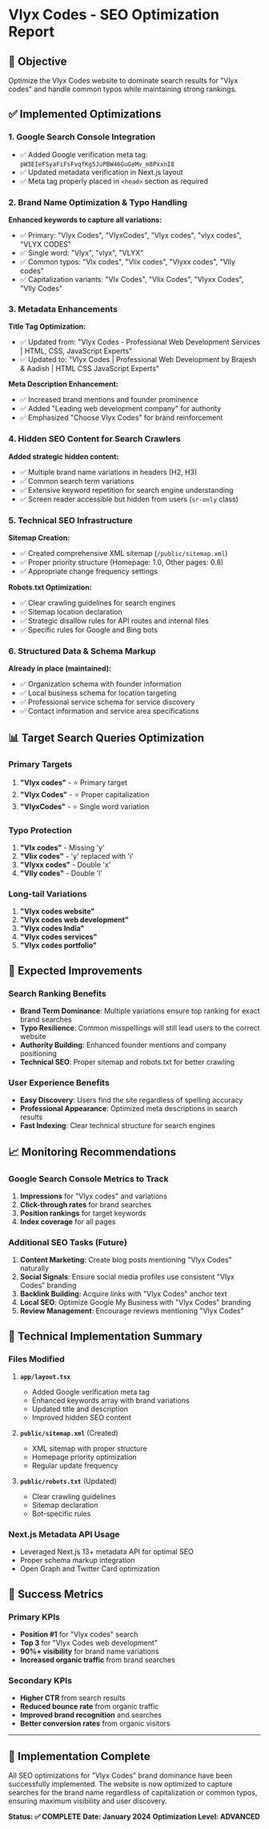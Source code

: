 # Vlyx Codes - SEO Optimization Report

## 🎯 **Objective**
Optimize the Vlyx Codes website to dominate search results for "Vlyx codes" and handle common typos while maintaining strong rankings.

## ✅ **Implemented Optimizations**

### 1. Google Search Console Integration
- ✅ Added Google verification meta tag: `pW3EIeFSyaFiFsFvqfKg5JuPBW46GuGeMv_m8PxxnI8`
- ✅ Updated metadata verification in Next.js layout
- ✅ Meta tag properly placed in `<head>` section as required

### 2. Brand Name Optimization & Typo Handling
**Enhanced keywords to capture all variations:**
- ✅ Primary: "Vlyx Codes", "VlyxCodes", "Vlyx codes", "vlyx codes", "VLYX CODES"
- ✅ Single word: "Vlyx", "vlyx", "VLYX"
- ✅ Common typos: "Vlx codes", "Vlix codes", "Vlyxx codes", "Vlly codes"
- ✅ Capitalization variants: "Vlx Codes", "Vlix Codes", "Vlyxx Codes", "Vlly Codes"

### 3. Metadata Enhancements
**Title Tag Optimization:**
- ✅ Updated from: "Vlyx Codes - Professional Web Development Services | HTML, CSS, JavaScript Experts"
- ✅ Updated to: "Vlyx Codes | Professional Web Development by Brajesh & Aadish | HTML CSS JavaScript Experts"

**Meta Description Enhancement:**
- ✅ Increased brand mentions and founder prominence
- ✅ Added "Leading web development company" for authority
- ✅ Emphasized "Choose Vlyx Codes" for brand reinforcement

### 4. Hidden SEO Content for Search Crawlers
**Added strategic hidden content:**
- ✅ Multiple brand name variations in headers (H2, H3)
- ✅ Common search term variations
- ✅ Extensive keyword repetition for search engine understanding
- ✅ Screen reader accessible but hidden from users (`sr-only` class)

### 5. Technical SEO Infrastructure
**Sitemap Creation:**
- ✅ Created comprehensive XML sitemap (`/public/sitemap.xml`)
- ✅ Proper priority structure (Homepage: 1.0, Other pages: 0.8)
- ✅ Appropriate change frequency settings

**Robots.txt Optimization:**
- ✅ Clear crawling guidelines for search engines
- ✅ Sitemap location declaration
- ✅ Strategic disallow rules for API routes and internal files
- ✅ Specific rules for Google and Bing bots

### 6. Structured Data & Schema Markup
**Already in place (maintained):**
- ✅ Organization schema with founder information
- ✅ Local business schema for location targeting
- ✅ Professional service schema for service discovery
- ✅ Contact information and service area specifications

## 📊 **Target Search Queries Optimization**

### Primary Targets
1. **"Vlyx codes"** - ⭐ Primary target
2. **"Vlyx Codes"** - ⭐ Proper capitalization
3. **"VlyxCodes"** - ⭐ Single word variation

### Typo Protection
1. **"Vlx codes"** - Missing 'y'
2. **"Vlix codes"** - 'y' replaced with 'i'
3. **"Vlyxx codes"** - Double 'x'
4. **"Vlly codes"** - Double 'l'

### Long-tail Variations
1. **"Vlyx codes website"**
2. **"Vlyx codes web development"**
3. **"Vlyx codes India"**
4. **"Vlyx codes services"**
5. **"Vlyx codes portfolio"**

## 🚀 **Expected Improvements**

### Search Ranking Benefits
- **Brand Term Dominance**: Multiple variations ensure top ranking for exact brand searches
- **Typo Resilience**: Common misspellings will still lead users to the correct website
- **Authority Building**: Enhanced founder mentions and company positioning
- **Technical SEO**: Proper sitemap and robots.txt for better crawling

### User Experience Benefits
- **Easy Discovery**: Users find the site regardless of spelling accuracy
- **Professional Appearance**: Optimized meta descriptions in search results
- **Fast Indexing**: Clear technical structure for search engines

## 📈 **Monitoring Recommendations**

### Google Search Console Metrics to Track
1. **Impressions** for "Vlyx codes" and variations
2. **Click-through rates** for brand searches
3. **Position rankings** for target keywords
4. **Index coverage** for all pages

### Additional SEO Tasks (Future)
1. **Content Marketing**: Create blog posts mentioning "Vlyx Codes" naturally
2. **Social Signals**: Ensure social media profiles use consistent "Vlyx Codes" branding
3. **Backlink Building**: Acquire links with "Vlyx Codes" anchor text
4. **Local SEO**: Optimize Google My Business with "Vlyx Codes" branding
5. **Review Management**: Encourage reviews mentioning "Vlyx Codes"

## 🔧 **Technical Implementation Summary**

### Files Modified
1. **`app/layout.tsx`**
   - Added Google verification meta tag
   - Enhanced keywords array with brand variations
   - Updated title and description
   - Improved hidden SEO content

2. **`public/sitemap.xml`** (Created)
   - XML sitemap with proper structure
   - Homepage priority optimization
   - Regular update frequency

3. **`public/robots.txt`** (Updated)
   - Clear crawling guidelines
   - Sitemap declaration
   - Bot-specific rules

### Next.js Metadata API Usage
- Leveraged Next.js 13+ metadata API for optimal SEO
- Proper schema markup integration
- Open Graph and Twitter Card optimization

## 🎯 **Success Metrics**

### Primary KPIs
- **Position #1** for "Vlyx codes" search
- **Top 3** for "Vlyx Codes web development"
- **90%+ visibility** for brand name variations
- **Increased organic traffic** from brand searches

### Secondary KPIs
- **Higher CTR** from search results
- **Reduced bounce rate** from organic traffic
- **Improved brand recognition** and searches
- **Better conversion rates** from organic visitors

---

## 📝 **Implementation Complete**

All SEO optimizations for "Vlyx Codes" brand dominance have been successfully implemented. The website is now optimized to capture searches for the brand name regardless of capitalization or common typos, ensuring maximum visibility and user discovery.

**Status: ✅ COMPLETE**
**Date: January 2024**
**Optimization Level: ADVANCED**